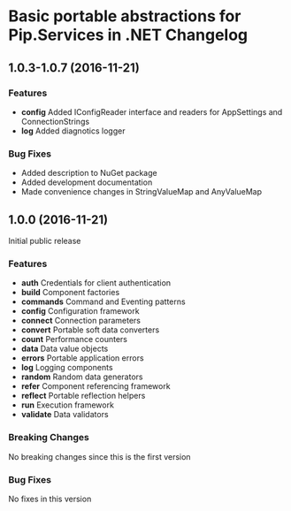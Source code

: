 # Basic portable abstractions for Pip.Services in .NET Changelog

## <a name="1.0.3-1.0.7"></a> 1.0.3-1.0.7 (2016-11-21)

### Features
* **config** Added IConfigReader interface and readers for AppSettings and ConnectionStrings
* **log** Added diagnotics logger

### Bug Fixes
* Added description to NuGet package
* Added development documentation
* Made convenience changes in StringValueMap and AnyValueMap

## <a name="1.0.0"></a> 1.0.0 (2016-11-21)

Initial public release

### Features
* **auth** Credentials for client authentication
* **build** Component factories
* **commands** Command and Eventing patterns
* **config** Configuration framework
* **connect** Connection parameters
* **convert** Portable soft data converters
* **count** Performance counters
* **data** Data value objects
* **errors** Portable application errors
* **log** Logging components
* **random** Random data generators
* **refer** Component referencing framework
* **reflect** Portable reflection helpers
* **run** Execution framework
* **validate** Data validators

### Breaking Changes
No breaking changes since this is the first version

### Bug Fixes
No fixes in this version

